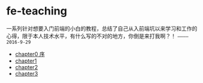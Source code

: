 # fe-teaching
<p>一系列针对想要入门前端的小白的教程，总结了自己从入前端坑以来学习和工作的心得，限于本人技术水平，有什么写的不对的地方，你倒是来打我啊？！
<code>————2016-9-29</code>
</p>
<ul>
	<li>
		<a href="./chapter0.md">chapter0  序</a>
	</li>
	<li>
		<a href="./chapter1.md">chapter1</a>
	</li>
	<li>
		<a href="./chapter2.md">chapter2</a>
	</li>
	<li>
		<a href="./chapter3.md">chapter3</a>
	</li>
</ul>
